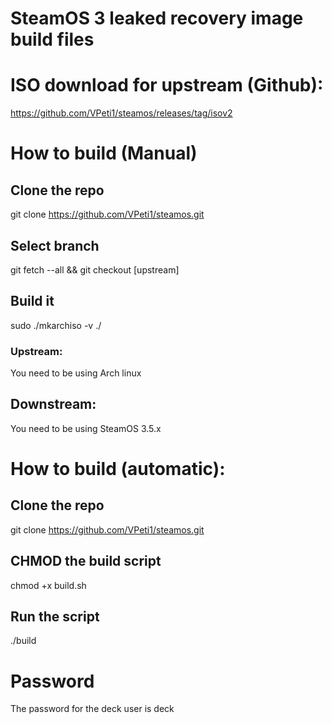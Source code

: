 # SteamOS 3 leaked recovery image build files
# ISO download for upstream (Github):
https://github.com/VPeti1/steamos/releases/tag/isov2
# How to build (Manual)
## Clone the repo
git clone https://github.com/VPeti1/steamos.git
## Select branch
git fetch --all && git checkout [upstream]
## Build it
sudo ./mkarchiso -v ./
### Upstream:
You need to be using Arch linux 
## Downstream:
You need to be using SteamOS 3.5.x
# How to build (automatic):
## Clone the repo
git clone https://github.com/VPeti1/steamos.git
## CHMOD the build script
chmod +x build.sh
## Run the script
./build
# Password
The password for the deck user is deck
